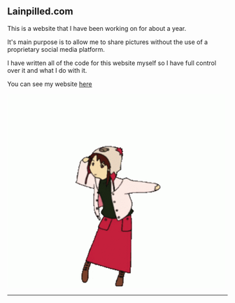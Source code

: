 ## Lainpilled.com

This is a website that I have been working on for about a year.

It's main purpose is to allow me to share pictures without the use of a proprietary social media platform.

I have written all of the code for this website myself so I have full control over it and what I do with it.

You can see my website [here](www.lainpilled.com)

![lain dancing](img/laindance.gif)

----

